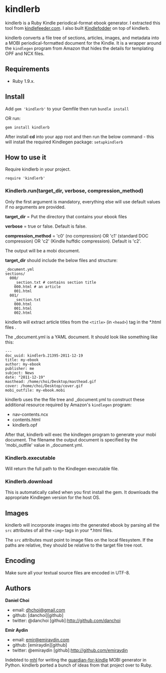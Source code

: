 # kindlerb

kindlerb is a Ruby Kindle periodical-format ebook generator. I extracted
this tool from [kindlefeeder.com][kf1]. I also built [Kindlefodder][kf2] on
top of kindlerb.

[kf1]:http://kindlefeeder.com
[kf2]:https://github.com/danchoi/kindlefodder

kindlerb converts a file tree of sections, articles, images, and metadata into
a MOBI periodical-formatted document for the Kindle. It is a wrapper around the
`kindlegen` program from Amazon that hides the details for templating OPF and NCX
files.

## Requirements

* Ruby 1.9.x. 

## Install

Add `gem 'kindlerb'` to your Gemfile then run `bundle install`
    
OR run:

    gem install kindlerb

After install **cd** into your app root and then run the below command - this will install the required Kindlegen package:
`setupkindlerb`

## How to use it 

Require kindlerb in your project.

    require 'kindlerb'

### Kindlerb.run(target_dir, verbose, compression_method)

Only the first argument is mandatory, everything else will use default values if no arguments are provided.

**target_dir** = Put the directory that contains your ebook files

**verbose** = true or false. Default is false.

**compression_method** = 'c0' (no compression) OR 'c1' (standard DOC compression) OR 'c2' (Kindle huffdic compression). Default is 'c2'.

The output will be a mobi document.

**target_dir** should include the below files and structure: 

    _document.yml
    sections/
      000/
        _section.txt # contains section title
        000.html # an article
        001.html 
      001/
        _section.txt 
        000.html
        001.html 
        002.html

kindlerb will extract article titles from the `<title>` (in `<head>`) tag in
the *.html files .

The _document.yml is a YAML document. It should look like something like this:

    --- 
    doc_uuid: kindlerb.21395-2011-12-19
    title: my-ebook
    author: my-ebook
    publisher: me
    subject: News
    date: "2011-12-19"
    masthead: /home/choi/Desktop/masthead.gif
    cover: /home/choi/Desktop/cover.gif
    mobi_outfile: my-ebook.mobi

kindlerb uses the the file tree and _document.yml to construct these additional
resource required by Amazon's `kindlegen` program:

* nav-contents.ncx 
* contents.html
* kindlerb.opf

After that, kindlerb will exec the kindlegen program to generate your mobi
document.  The filename the output document is specified by the 'mobi_outfile'
value in _document.yml.

### Kindlerb.executable
Will return the full path to the Kindlegen executable file.

### Kindlerb.download
This is automatically called when you first install the gem. It downloads the appropriate Kindlegen version for the host OS.

## Images

kindlerb will incorporate images into the generated ebook by parsing all the
`src` attributes of all the `<img>` tags in your *.html files.

The `src` attributes must point to image files on the local filesystem. If the
paths are relative, they should be relative to the target file tree root. 


## Encoding

Make sure all your textual source files are encoded in UTF-8.


## Authors

**Daniel Choi**
* email: dhchoi@gmail.com
* github: [danchoi][github]
* twitter: @danchoi
[github]:http://github.com/danchoi

**Emir Aydin**
* email: emir@emiraydin.com
* github: [emiraydin][github]
* twitter: @emiraydin
[github]:http://github.com/emiraydin


Indebted to [mhl][mhl] for writing the
[guardian-for-kindle][guardian-for-kindle] MOBI generator in Python. kindlerb
ported a bunch of ideas from that project over to Ruby.

[mhl]:https://github.com/mhl
[guardian-for-kindle]:https://github.com/mhl/guardian-for-kindle
